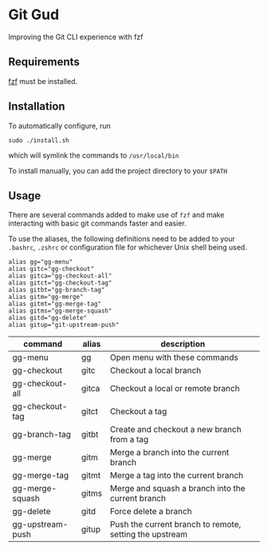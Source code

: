# Git Gud

Improving the Git CLI experience with fzf

## Requirements

[fzf](https://github.com/junegunn/fzf) must be installed.

## Installation

To automatically configure, run

```
sudo ./install.sh
```

which will symlink the commands to `/usr/local/bin`

To install manually, you can add the project directory to your `$PATH`

## Usage

There are several commands added to make use of `fzf` and make interacting with basic git commands faster and easier.

To use the aliases, the following definitions need to be added to your `.bashrc`, `.zshrc` or configuration file for whichever Unix shell being used.

```
alias gg="gg-menu"
alias gitc="gg-checkout"
alias gitca="gg-checkout-all"
alias gitct="gg-checkout-tag"
alias gitbt="gg-branch-tag"
alias gitm="gg-merge"
alias gitmt="gg-merge-tag"
alias gitms="gg-merge-squash"
alias gitd="gg-delete"
alias gitup="git-upstream-push"
```

| command              | alias     | description                                              |
| -------------------- | --------- | -------------------------------------------------------- |
| gg-menu              | gg        | Open menu with these commands                            |
| gg-checkout          | gitc      | Checkout a local branch                                  |
| gg-checkout-all      | gitca     | Checkout a local or remote branch                        |
| gg-checkout-tag      | gitct     | Checkout a tag                                           |
| gg-branch-tag        | gitbt     | Create and checkout a new branch from a tag              |
| gg-merge             | gitm      | Merge a branch into the current branch                   |
| gg-merge-tag         | gitmt     | Merge a tag into the current branch                      |
| gg-merge-squash      | gitms     | Merge and squash a branch into the current branch        |
| gg-delete            | gitd      | Force delete a branch                                    |
| gg-upstream-push     | gitup     | Push the current branch to remote, setting the upstream  |
